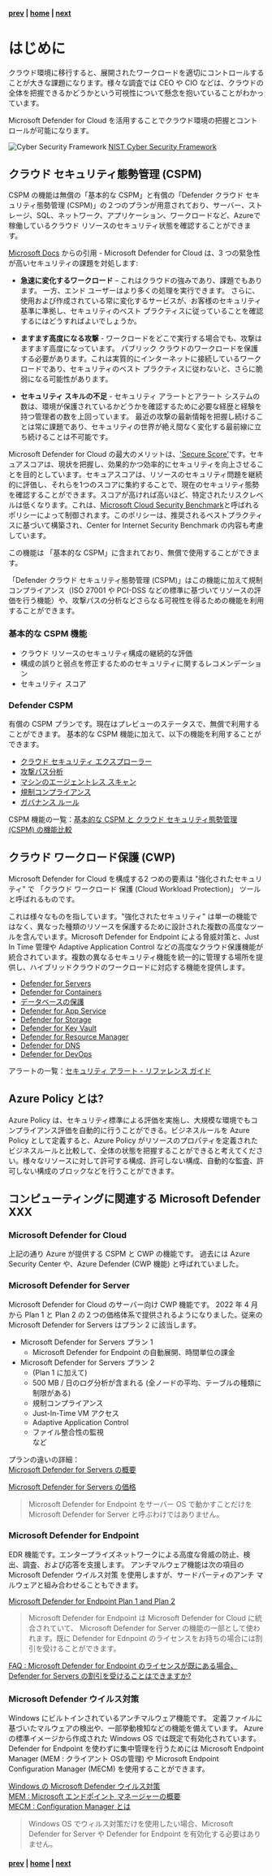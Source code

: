 #### [prev](./welcome.md) | [home](./welcome.md)  | [next](./findings.md)

# はじめに

クラウド環境に移行すると、展開されたワークロードを適切にコントロールすることが大きな課題になります。様々な調査では CEO や CIO などは、クラウドの全体を把握できるかどうかという可視性について懸念を抱いていることがわかっています。

Microsoft Defender for Cloud を活用することでクラウド環境の把握とコントロールが可能になります。

![Cyber Security Framework](./images/csf.png)
[NIST Cyber Security Framework](https://www.nist.gov/cyberframework)

## クラウド セキュリティ態勢管理 (CSPM)

CSPM の機能は無償の「基本的な CSPM」と有償の「Defender クラウド セキュリティ態勢管理 (CSPM)」の２つのプランが用意されており、サーバー、ストレージ、SQL、ネットワーク、アプリケーション、ワークロードなど、Azureで稼働しているクラウド リソースのセキュリティ状態を確認することができます。

[Microsoft Docs](https://docs.microsoft.com/ja-jp/azure/security-center/security-center-introduction) からの引用 - Microsoft Defender for Cloud は、3 つの緊急性が高いセキュリティの課題を対処します:

* **急速に変化するワークロード** – これはクラウドの強みであり、課題でもあります。 一方、エンド ユーザーはより多くの処理を実行できます。 さらに、使用および作成されている常に変化するサービスが、お客様のセキュリティ基準に準拠し、セキュリティのベスト プラクティスに従っていることを確認するにはどうすればよいでしょうか。

* **ますます高度になる攻撃** - ワークロードをどこで実行する場合でも、攻撃はますます高度になっています。 パブリック クラウドのワークロードを保護する必要があります。これは実質的にインターネットに接続しているワークロードであり、セキュリティのベスト プラクティスに従わないと、さらに脆弱になる可能性があります。

* **セキュリティ スキルの不足** - セキュリティ アラートとアラート システムの数は、環境が保護されているかどうかを確認するために必要な経歴と経験を持つ管理者の数を上回っています。 最近の攻撃の最新情報を把握し続けることは常に課題であり、セキュリティの世界が絶え間なく変化する最前線に立ち続けることは不可能です。

Microsoft Defender for Cloud の最大のメリットは、['Secure Score'](https://docs.microsoft.com/en-us/azure/security-center/secure-score-security-controls#security-controls-and-their-recommendations)です。セキュアスコアは、現状を把握し、効果的かつ効率的にセキュリティを向上させることを目的としています。セキュアスコアは、リソースのセキュリティ問題を継続的に評価し、それらを1つのスコアに集約することで、現在のセキュリティ態勢を確認することができます。スコアが高ければ高いほど、特定されたリスクレベルは低くなります。これは、[Microsoft Cloud Security Benchmark](https://docs.microsoft.com/en-us/security/benchmark/azure/baselines/security-center-security-baseline?toc=/azure/security-center/TOC.json)と呼ばれるポリシーによって制御されます。このポリシーは、推奨されるベストプラクティスに基づいて構築され、Center for Internet Security Benchmark の内容も考慮しています。

この機能は 「基本的な CSPM」に含まれており、無償で使用することができます。

「Defender クラウド セキュリティ態勢管理 (CSPM)」はこの機能に加えて規制コンプライアンス（ISO 27001 や PCI-DSS などの標準に基づいてリソースの評価を行う機能）や、攻撃パスの分析などさらなる可視性を得るための機能を利用することができます。

### 基本的な CSPM 機能
- クラウド リソースのセキュリティ構成の継続的な評価
- 構成の誤りと弱点を修正するためのセキュリティに関するレコメンデーション
- セキュリティ スコア

### Defender CSPM 
有償の CSPM プランです。現在はプレビューのステータスで、無償で利用することができます。
基本的な CSPM 機能に加えて、以下の機能を利用することができます。
- [クラウド セキュリティ エクスプローラー](https://learn.microsoft.com/ja-jp/azure/defender-for-cloud/how-to-manage-cloud-security-explorer)
- [攻撃パス分析](https://learn.microsoft.com/ja-jp/azure/defender-for-cloud/how-to-manage-attack-path)
- [マシンのエージェントレス スキャン](https://learn.microsoft.com/ja-jp/azure/defender-for-cloud/enable-vulnerability-assessment-agentless)
- [規制コンプライアンス](https://learn.microsoft.com/ja-jp/azure/defender-for-cloud/regulatory-compliance-dashboard)
- [ガバナンス ルール](https://learn.microsoft.com/ja-jp/azure/defender-for-cloud/governance-rules)


CSPM 機能の一覧：[基本的な CSPM と クラウド セキュリティ態勢管理 (CSPM) の機能比較](https://learn.microsoft.com/ja-jp/azure/defender-for-cloud/concept-cloud-security-posture-management)

## クラウド ワークロード保護 (CWP)

Microsoft Defender for Cloud を構成する2 つめの要素は "強化されたセキュリティ" で 「クラウド ワークロード 保護 (Cloud Workload Protection)」 ツールと呼ばれるものです。

これは様々なものを指しています。"強化されたセキュリティ" は単一の機能ではなく、異なった種類のリソースを保護するために設計された複数の高度なツールを含んでいます。Microsoft Defender for Endpoint による脅威対策と、Just In Time 管理や Adaptive Application Control などの高度なクラウド保護機能が統合されています。複数の異なるセキュリティ機能を統一的に管理する場所を提供し、ハイブリッドクラウドのワークロードに対応する機能を提供します。

- [Defender for Servers](https://learn.microsoft.com/ja-jp/azure/defender-for-cloud/defender-for-servers-introduction)
- [Defender for Containers](https://learn.microsoft.com/ja-jp/azure/defender-for-cloud/defender-for-containers-introduction)
- [データベースの保護](https://learn.microsoft.com/ja-jp/azure/defender-for-cloud/quickstart-enable-database-protections)
- [Defender for App Service](https://learn.microsoft.com/ja-jp/azure/defender-for-cloud/defender-for-app-service-introduction)
- [Defender for Storage](https://learn.microsoft.com/ja-jp/azure/defender-for-cloud/defender-for-storage-introduction)
- [Defender for Key Vault](https://learn.microsoft.com/ja-jp/azure/defender-for-cloud/defender-for-key-vault-introduction)
- [Defender for Resource Manager](https://learn.microsoft.com/ja-jp/azure/defender-for-cloud/defender-for-resource-manager-introduction)
- [Defender for DNS](https://learn.microsoft.com/ja-jp/azure/defender-for-cloud/defender-for-dns-introduction)
- [Defender for DevOps](https://learn.microsoft.com/ja-jp/azure/defender-for-cloud/defender-for-devops-introduction)


アラートの一覧：[セキュリティ アラート - リファレンス ガイド](https://learn.microsoft.com/ja-jp/azure/defender-for-cloud/alerts-reference)

## Azure Policy とは?
Azure Policy は、セキュリティ標準による評価を実施し、大規模な環境でもコンプライアンス評価を自動的に行うことができる。ビジネスルールを Azure Policy として定義すると、Azure Policy がリソースのプロパティを定義されたビジネスルールと比較して、全体の状態を把握することができると考えてください。様々なリソースに対して許可する構成、許可しない構成、自動的な監査、許可しない構成のブロックなどを行うことができます。


## コンピューティングに関連する Microsoft Defender XXX
### Microsoft Defender for Cloud
上記の通り Azure が提供する CSPM と CWP の機能です。
過去には Azure Security Center や、Azure Defender (CWP 機能) と呼ばれていました。

### Microsoft Defender for Server
Microsoft Defender for Cloud のサーバー向け CWP 機能です。
2022 年 4 月から Plan 1 と Plan 2 の２つの価格体系で提供されるようになりました。従来の Microsoft Defender for Servers はプラン 2 に該当します。
- Microsoft Defender for Servers プラン 1
    - Microsoft Defender for Endpoint の自動展開、時間単位の課金
- Microsoft Defender for Servers プラン 2
    - (Plan 1 に加えて)
    - 500 MB / 日のログ分析が含まれる (全ノードの平均、テーブルの種類に制限がある)
    - 規制コンプライアンス
    - Just-In-Time VM アクセス
    - Adaptive Application Control 
    - ファイル整合性の監視  
    など

プランの違いの詳細：  
[Microsoft Defender for Servers の概要](https://docs.microsoft.com/ja-jp/azure/defender-for-cloud/defender-for-servers-introduction)

[Microsoft Defender for Servers の価格](https://azure.microsoft.com/ja-jp/pricing/details/defender-for-cloud/)


>Microsoft Defender for Endpoint をサーバー OS で動かすことだけを Microsoft Defender for Server と呼ぶわけではありません。

### Microsoft Defender for Endpoint
EDR 機能です。エンタープライズネットワークによる高度な脅威の防止、検出、調査、および応答を支援します。
アンチマルウェア機能は次の項目の Microsoft Defender ウイルス対策 を使用しますが、サードパーティのアンチ マルウェアと組み合わせることもできます。

[Microsoft Defender for Endpoint Plan 1 and Plan 2](https://docs.microsoft.com/ja-jp/microsoft-365/security/defender-endpoint/defender-endpoint-plan-1-2?view=o365-worldwide)

> Microsoft Defender for Endpoint は Microsoft Defender for Cloud に統合されていて、 Microsoft Defender for Server の機能の一部として使われます。既に Defender for Ednpoint のライセンスをお持ちの場合には割引を受けることができます。  

[FAQ : Microsoft Defender for Endpoint のライセンスが既にある場合、Defender for Servers の割引を受けることはできますか?](https://docs.microsoft.com/ja-jp/azure/defender-for-cloud/enhanced-security-features-overview#if-i-already-have-a-license-for-microsoft-defender-for-endpoint-can-i-get-a-discount-for-defender-for-servers)

### Microsoft Defender ウイルス対策
Windows にビルトインされているアンチマルウェア機能です。 定義ファイルに基づいたマルウェアの検出や、一部挙動検知などの機能を備えています。
Azure の標準イメージから作成された Windows OS では既定で有効化されています。Defender for Endpoint を使わずに集中管理を行うためには Microsoft Endpoint Manager (MEM : クライアント OSの管理) や Microsoft Endpoint Configuration Manager (MECM) を使用することができます。

[Windows の Microsoft Defender ウイルス対策](https://docs.microsoft.com/ja-jp/microsoft-365/security/defender-endpoint/microsoft-defender-antivirus-windows?view=o365-worldwide)  
[MEM : Microsoft エンドポイント マネージャーの概要](https://docs.microsoft.com/ja-jp/mem/endpoint-manager-overview)  
[MECM : Configuration Manager とは](https://docs.microsoft.com/ja-jp/mem/configmgr/core/understand/introduction)

> Windows OS でウィルス対策だけを使用したい場合、Microsoft Defender for Server や Defender for Endpoint を有効化する必要はありません。



#### [prev](./welcome.md) | [home](./welcome.md)  | [next](./findings.md)